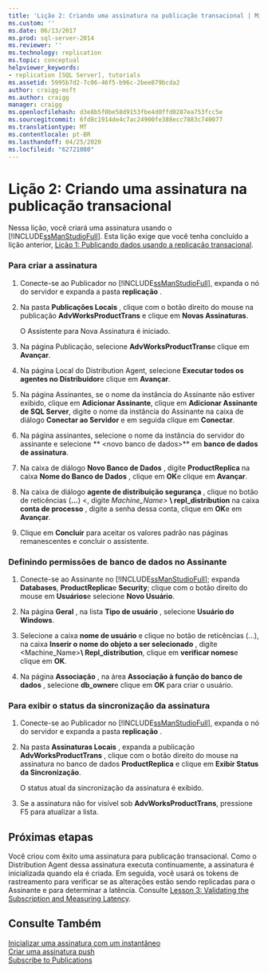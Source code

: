 ```yaml
---
title: 'Lição 2: Criando uma assinatura na publicação transacional | Microsoft Docs'
ms.custom: ''
ms.date: 06/13/2017
ms.prod: sql-server-2014
ms.reviewer: ''
ms.technology: replication
ms.topic: conceptual
helpviewer_keywords:
- replication [SQL Server], tutorials
ms.assetid: 5995b7d2-7c06-46f5-b96c-2bee879bcda2
author: craigg-msft
ms.author: craigg
manager: craigg
ms.openlocfilehash: d3e8b5f0be58d9153fbe4d0ffd0287ea753fcc5e
ms.sourcegitcommit: 6fd8c1914de4c7ac24900fe388ecc7883c740077
ms.translationtype: MT
ms.contentlocale: pt-BR
ms.lasthandoff: 04/25/2020
ms.locfileid: "62721080"
---
```

# <a name="lesson-2-creating-a-subscription-to-the-transactional-publication"></a>Lição 2: Criando uma assinatura na publicação transacional
  Nessa lição, você criará uma assinatura usando o [!INCLUDE[ssManStudioFull](../../includes/ssmanstudiofull-md.md)]. Esta lição exige que você tenha concluído a lição anterior, [Lição 1: Publicando dados usando a replicação transacional](lesson-1-publishing-data-using-transactional-replication.md).  
  
### <a name="to-create-the-subscription"></a>Para criar a assinatura  
  
1.  Conecte-se ao Publicador no [!INCLUDE[ssManStudioFull](../../includes/ssmanstudiofull-md.md)], expanda o nó do servidor e expanda a pasta **replicação** .  
  
2.  Na pasta **Publicações Locais** , clique com o botão direito do mouse na publicação **AdvWorksProductTrans** e clique em **Novas Assinaturas**.  
  
     O Assistente para Nova Assinatura é iniciado.  
  
3.  Na página Publicação, selecione **AdvWorksProductTrans**e clique em **Avançar**.  
  
4.  Na página Local do Distribution Agent, selecione **Executar todos os agentes no Distribuidor**e clique em **Avançar**.  
  
5.  Na página Assinantes, se o nome da instância do Assinante não estiver exibido, clique em **Adicionar Assinante**, clique em **Adicionar Assinante de SQL Server**, digite o nome da instância do Assinante na caixa de diálogo **Conectar ao Servidor** e em seguida clique em **Conectar**.  
  
6.  Na página assinantes, selecione o nome da instância do servidor do assinante e selecione ** \<novo banco de dados>** em **banco de dados de assinatura**.  
  
7.  Na caixa de diálogo **Novo Banco de Dados** , digite **ProductReplica** na caixa **Nome do Banco de Dados** , clique em **OK**e clique em **Avançar**.  
  
8.  Na caixa de diálogo **agente de distribuição segurança** , clique no botão de reticências (**...**) \<, digite _Machine_Name>_ **\ repl_distribution** na caixa **conta de processo** , digite a senha dessa conta, clique em **OK**e em **Avançar**.  
  
9. Clique em **Concluir** para aceitar os valores padrão nas páginas remanescentes e concluir o assistente.  
  
### <a name="setting-database-permissions-at-the-subscriber"></a>Definindo permissões de banco de dados no Assinante  
  
1.  Conecte-se ao Assinante no [!INCLUDE[ssManStudioFull](../../includes/ssmanstudiofull-md.md)]; expanda **Databases**, **ProductReplica**e **Security**; clique com o botão direito do mouse em **Usuários**e selecione **Novo Usuário**.  
  
2.  Na página **Geral** , na lista **Tipo de usuário** , selecione **Usuário do Windows**.  
  
3.  Selecione a caixa **nome de usuário** e clique no botão de reticências (...), na caixa **Inserir o nome do objeto a ser selecionado** , digite <Machine_Name>**\ Repl_distribution**, clique em **verificar nomes**e clique em **OK**.  
  
4.  Na página **Associação** , na área **Associação à função do banco de dados** , selecione **db_owner**e clique em **OK** para criar o usuário.  
  
### <a name="to-view-the-synchronization-status-of-the-subscription"></a>Para exibir o status da sincronização da assinatura  
  
1.  Conecte-se ao Publicador no [!INCLUDE[ssManStudioFull](../../includes/ssmanstudiofull-md.md)], expanda o nó do servidor e expanda a pasta **replicação** .  
  
2.  Na pasta **Assinaturas Locais** , expanda a publicação **AdvWorksProductTrans** , clique com o botão direito do mouse na assinatura no banco de dados **ProductReplica** e clique em **Exibir Status da Sincronização**.  
  
     O status atual da sincronização da assinatura é exibido.  
  
3.  Se a assinatura não for visível sob **AdvWorksProductTrans**, pressione F5 para atualizar a lista.  
  
## <a name="next-steps"></a>Próximas etapas  
 Você criou com êxito uma assinatura para publicação transacional. Como o Distribution Agent dessa assinatura executa continuamente, a assinatura é inicializada quando ela é criada. Em seguida, você usará os tokens de rastreamento para verificar se as alterações estão sendo replicadas para o Assinante e para determinar a latência. Consulte [Lesson 3: Validating the Subscription and Measuring Latency](lesson-3-validating-the-subscription-and-measuring-latency.md).  
  
## <a name="see-also"></a>Consulte Também  
 [Inicializar uma assinatura com um instantâneo](initialize-a-subscription-with-a-snapshot.md)   
 [Criar uma assinatura push](create-a-push-subscription.md)   
 [Subscribe to Publications](subscribe-to-publications.md)  
  
  
